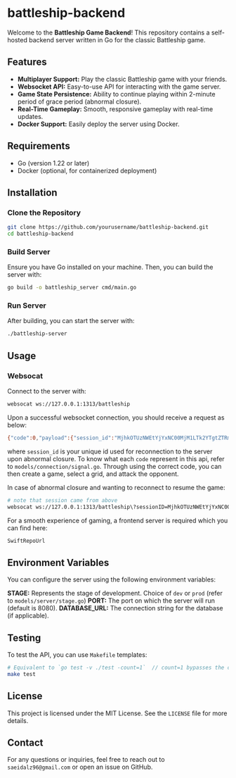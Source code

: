 # battleship-backend

Welcome to the **Battleship Game Backend**! This repository contains a self-hosted backend server written in Go for the classic Battleship game.

## Features

- **Multiplayer Support:** Play the classic Battleship game with your friends.
- **Websocket API:** Easy-to-use API for interacting with the game server.
- **Game State Persistence:** Ability to continue playing within 2-minute period of grace period (abnormal closure).
- **Real-Time Gameplay:** Smooth, responsive gameplay with real-time updates.
- **Docker Support:** Easily deploy the server using Docker.

## Requirements

- Go (version 1.22 or later)
- Docker (optional, for containerized deployment)

## Installation

### Clone the Repository

```bash
git clone https://github.com/yourusername/battleship-backend.git
cd battleship-backend
```

### Build Server

Ensure you have Go installed on your machine. Then, you can build the server with:

```bash
go build -o battleship_server cmd/main.go
```

### Run Server

After building, you can start the server with:

```bash
./battleship-server
```

## Usage

### Websocat

Connect to the server with:

```bash
websocat ws://127.0.0.1:1313/battleship
```

Upon a successful websocket connection, you should receive a request as below:

```bash
{"code":0,"payload":{"session_id":"MjhkOTUzNWEtYjYxNC00MjM1LTk2YTgtZTRmMWEyYWNlYjIz"}}
```

where `session_id` is your unique id used for reconnection to the server upon abnormal closure.
To know what each `code` represent in this api, refer to `models/connection/signal.go`. Through
using the correct code, you can then create a game, select a grid, and attack the opponent.

In case of abnormal closure and wanting to reconnect to resume the game:

```bash
# note that session came from above
websocat ws://127.0.0.1:1313/battleship\?sessionID=MjhkOTUzNWEtYjYxNC00MjM1LTk2YTgtZTRmMWEyYWNlYjIz
```

For a smooth experience of gaming, a frontend server is required which you can find here:

```bash
SwiftRepoUrl
```

## Environment Variables

You can configure the server using the following environment variables:

**STAGE:** Represents the stage of development. Choice of `dev` or `prod` (refer to `models/server/stage.go`)
**PORT:** The port on which the server will run (default is 8080).
**DATABASE_URL:** The connection string for the database (if applicable).

## Testing

To test the API, you can use `Makefile` templates:
```bash
# Equivalent to `go test -v ./test -count=1`  // count=1 bypasses the cached info
make test
```

## License

This project is licensed under the MIT License. See the `LICENSE` file for more details.


## Contact

For any questions or inquiries, feel free to reach out to `saeidalz96@gmail.com` or open an issue on GitHub.